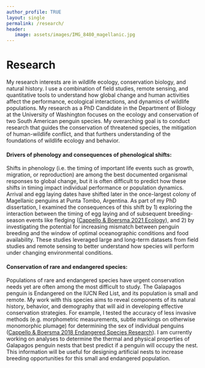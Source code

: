 ```yaml
---
author_profile: TRUE
layout: single
permalink: /research/
header:
   image: assets/images/IMG_8480_magellanic.jpg
---
```


# Research

My research interests are in wildlife ecology, conservation biology, and natural 
history. I use a combination of field studies, remote sensing, and quantitative tools to 
understand how global change and human activities affect the performance, ecological 
interactions, and dynamics of wildlife populations. My research as a PhD Candidate 
in the Department of Biology at the University of Washington focuses on the ecology 
and conservation of two South American penguin species. My overarching goal is to
conduct research that guides the conservation of threatened species, 
the mitigation of human-wildlife conflict, and that furthers understanding of the
foundations of wildlife ecology and behavior. 


#### Drivers of phenology and consequences of phenological shifts:

Shifts in phenology (i.e. the timing of important life events such as growth, 
migration, or reproduction) are among the best documented organismal responses 
to global change, but it is often difficult to predict how these shifts in timing
impact individual performance or population dynamics. Arrival and egg laying dates 
have shifted later in the once-largest colony of Magellanic penguins at Punta Tombo,
Argentina. As  part of my PhD dissertation, I examined the consequences of this 
shift by 1) exploring  the interaction between the timing of egg laying and of 
subsequent breeding-season events like fledging ([Cappello & Boersma 2021 Ecology](https://esajournals.onlinelibrary.wiley.com/doi/abs/10.1002/ecy.3443)), 
and 2) by investigating the potential for increasing mismatch between penguin 
breeding and the window of  optimal oceanographic conditions and food availability. 
These studies leveraged large and long-term datasets from field studies and remote 
sensing to better understand how species will perform under changing environmental 
conditions.

#### Conservation of rare and endangered species:

Populations of rare and endangered species have urgent conservation needs yet are often among the most difficult to study. The Galapagos penguin is Endangered
on the IUCN Red List, and its population is small and remote. My work with this species
aims to reveal components of its natural history, behavior, and demography that 
will aid in developing effective conservation strategies. For example, I tested 
the accuracy of less invasive methods (e.g. morphometric measurements, subtle
markings on otherwise monomorphic plumage) for determining the sex of individual
penguins ([Cappello & Boersma 2018 Endangered Species Research](https://www.int-res.com/abstracts/esr/v35/p169-173/)). I am currently 
working on analyses to determine the thermal and physical properties 
of Galapagos penguin nests that best predict if a penguin will occupy the nest. 
This information will be useful for designing artificial nests to increase breeding 
opportunities for this small and endangered population.
<br>
<br>

<!--
_Integrated population modeling:_ Management and funding allocation decisions frequently 
rely on population trajectory estimates, but uncertainty in trends can be high when
data are sparse. As part of a collaborative effort, I am currently working on a 
simulation analysis that evaluates the performance of integrated population models 
(IPMs), which may help overcome data limitations, but their accuracy remains 
underexplored. This work aims to help researchers evaluate the pros and cons of 
using the IPM framework, particularly when studying rare or difficult-to-study populations.

-->
